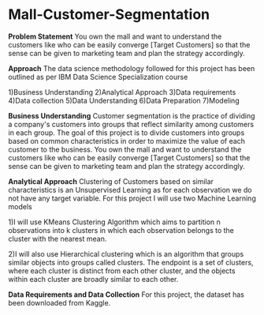# Mall-Customer-Segmentation

**Problem Statement**
You own the mall and want to understand the customers like who can be easily converge [Target Customers] so that the sense can be given to marketing team and plan the strategy accordingly.

**Approach**
The data science methodology followed for this project has been outlined as per IBM Data Science Specialization course

1)Business Understanding 2)Analytical Approach 3)Data requirements 4)Data collection 5)Data Understanding 6)Data Preparation 7)Modeling

**Business Understanding**
Customer segmentation is the practice of dividing a company's customers into groups that reflect similarity among customers in each group. The goal of this project is to divide customers into groups based on common characteristics in order to maximize the value of each customer to the business. You own the mall and want to understand the customers like who can be easily converge [Target Customers] so that the sense can be given to marketing team and plan the strategy accordingly.

**Analytical Approach**
Clustering of Customers based on similar characteristics is an Unsupervised Learning as for each observation we do not have any target variable. For this project I will use two Machine Learning models

1)I will use KMeans Clustering Algorithm which aims to partition n observations into k clusters in which each observation belongs to the cluster with the nearest mean.

2)I will also use Hierarchical clustering which is an algorithm that groups similar objects into groups called clusters. The endpoint is a set of clusters, where each cluster is distinct from each other cluster, and the objects within each cluster are broadly similar to each other.

**Data Requirements and Data Collection**
For this project, the dataset has been downloaded from Kaggle.
